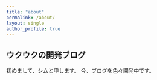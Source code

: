 ```yaml
---
title: "about"
permalink: /about/
layout: single
author_profile: true
---
```


## ウクウクの開発ブログ

初めまして、シムと申します。
今、ブログを色々開発中です。